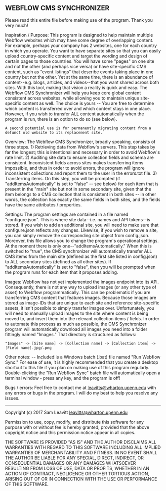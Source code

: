 WEBFLOW CMS SYNCHRONIZER
-------------------------------------------------------------------

Please read this entire file before making use of the program.  Thank you very much!

Inspiration / Purpose:
    This program is designed to help maintain multiple Webflow websites which may have some degree of overlapping content.  For example, perhaps your company has 2 websites, one for each country in which you operate.  You want to have separate sites so that you can easily upload country-specific content and target the wording and design of certain pages to those countries.  You will have some "pages" on one site and not the other (and perhaps vice versa) or have site-specific CMS content, such as "event listings" that describe events taking place in one country but not the other.  Yet at the same time, there is an abundance of content--e.g. blogs, articles, and videos--that you want shared across both sites.  With this tool, making that vision a reality is quick and easy.  The Webflow CMS Synchronizer will help you keep core global content consistent across websites, while allowing you to maintain unique site-specific content as well.  The choice is yours -- You are free to determine which content is transferred over and which content stays in one place.  However, if you wish to transfer ALL content automatically when the program is run, there is an option to do so (see below).

    A second potential use is for permanently migrating content from a defunct old website to its replacement site.


Overview:
    The Webflow CMS Synchronizer, broadly speaking, consists of three steps.
        1) Retrieving data from Webflow's servers.  This step takes by far the longest; this is intentional and necessary in order to avoid Webflow's rate limit.
        2) Auditing site data to ensure collection fields and schema are consistent.  Inconsistent fields across sites makes transferring items impossible, and thus in order to avoid errors, the program will ignore inconsistent collections and report them to the user in the errors.txt file.
        3) Transferring items.  On this step, you will be prompted (if "addItemsAutomatically" is set to "false" -- see below) for each item that is present in the "main" site but not in some secondary site, given that the item belongs to a CMS collection that is consistent in both sites -- in other words, the collection has exactly the same fields in both sites, and the fields have the same attributes / properties.


Settings:
    The program settings are contained in a file named "configure.json".  This is where site data--i.e. names and API tokens--is stored.  If you wish to add an additional site, you will need to make sure that configure.json reflects any changes.  Likewise, if you wish to remove a site, you can simply remove the corresponding site object from config.json.  Moreover, this file allows you to change the program's operational settings.  At the moment there is only one--"addItemsAutomatically."  When this is switched to "true", the CMS synchronizer will automatically transfer ALL CMS items from the main site (defined as the first site listed in config.json) to ALL secondary sites (defined as all other sites).  If "addItemsAutomatically" is set to "false", then you will be prompted when the program runs for each item that it proposes adding.


Images:
    Webflow has not yet implemented the images endpoint into its API.  Consequently, there is not any way to upload images (or any other type of asset) to Webflow programmatically.  This can be problematic if you are transferring CMS content that features images.  Because those images are stored as image-IDs that are unique to each site and reference site-specific assets, it isn't possible to simply transfer images over.  Unfortunately, you will need to manually upload images to the site where content is being moved to, and insert them into the relevant collection items / fields.  In order to automate this process as much as possible, the CMS Synchronizer program will automatically download all images you need into a folder fittingly named "Images."  That directory is structured as follows:
    
    "Images" -> [Site name] -> [Collection name] -> [Collection item] -> [Field name].jpg/.png


Other notes:
    -- Included is a Windows batch (.bat) file named "Run Webflow Sync."  For ease of use, it is highly recommended that you create a desktop shortcut to this file if you plan on making use of this program regularly.  Double-clicking the "Run Webflow Sync" batch file will automatically open a terminal window - press any key, and the program is off! 


Bugs / errors:
    Feel free to contact me at leavitts@wharton.upenn.edu with any errors or bugs in the program.  I will do my best to help you resolve any issues.


-------------------------------------------------------------------

Copyright (c) 2017 Sam Leavitt <leavitts@wharton.upenn.edu>

Permission to use, copy, modify, and distribute this software for any purpose with or without fee is hereby granted, provided that the above copyright notice and this permission notice appear in all copies.

THE SOFTWARE IS PROVIDED "AS IS" AND THE AUTHOR DISCLAIMS ALL WARRANTIES WITH REGARD TO THIS SOFTWARE INCLUDING ALL IMPLIED WARRANTIES OF MERCHANTABILITY AND FITNESS. IN NO EVENT SHALL THE AUTHOR BE LIABLE FOR ANY SPECIAL, DIRECT, INDIRECT, OR CONSEQUENTIAL DAMAGES OR ANY DAMAGES WHATSOEVER RESULTING FROM LOSS OF USE, DATA OR PROFITS, WHETHER IN AN ACTION OF CONTRACT, NEGLIGENCE OR OTHER TORTIOUS ACTION, ARISING OUT OF OR IN CONNECTION WITH THE USE OR PERFORMANCE OF THIS SOFTWARE.
